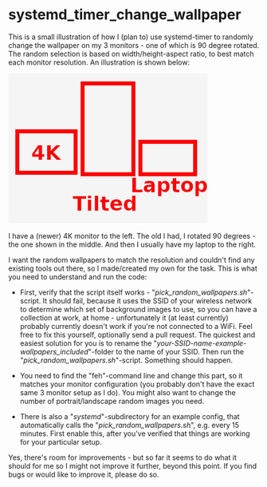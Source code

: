 # systemd_timer_change_wallpaper

This is a small illustration of how I (plan to) use systemd-timer to randomly
change the wallpaper on my 3 monitors - one of which is 90 degree rotated. The
random selection is based on width/height-aspect ratio, to best match each
monitor resolution. An illustration is shown below:

![Alt text](monitors.jpg?raw=true "Illustration of monitor setup")

I have a (newer) 4K monitor to the left. The old I had, I rotated 90 degrees -
the one shown in the middle. And then I usually have my laptop to the right.

I want the random wallpapers to match the resolution and couldn't find any
existing tools out there, so I made/created my own for the task. This is what you need to understand and run the code:

* First, verify that the script itself works - "*pick_random_wallpapers.sh*"-script.  It should fail, because it uses the SSID of your wireless network to determine which set of background images to use, so you can have a collection at work, at home - unfortunately it (at least currently) probably currently doesn't work if you're not connected to a WiFi. Feel free to fix this yourself, optionally send a pull request. The quickest and easiest solution for you is to rename the "*your-SSID-name-example-wallpapers_included*"-folder to the name of your SSID. Then run the "*pick_random_wallpapers.sh*"-script. Something should happen.

* You need to find the "feh"-command line and change this part, so it matches your monitor configuration (you probably don't have the exact same 3 monitor setup as I do). You might also want to change the number of portrait/landscape random images you need.

* There is also a "*systemd*"-subdirectory for an example config, that automatically calls the "*pick_random_wallpapers.sh*", e.g. every 15 minutes. First enable this, after you've verified that things are working for your particular setup.

Yes, there's room for improvements - but so far it seems to do what it should for me so I might not improve it further, beyond this point. If you find bugs or would like to improve it, please do so.
